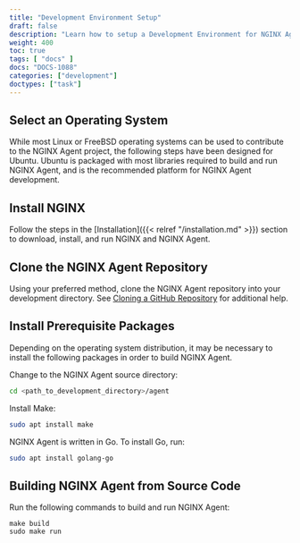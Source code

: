 ```yaml
---
title: "Development Environment Setup"
draft: false
description: "Learn how to setup a Development Environment for NGINX Agent."
weight: 400
toc: true
tags: [ "docs" ]
docs: "DOCS-1088"
categories: ["development"]
doctypes: ["task"]
---
```


## Select an Operating System

While most Linux or FreeBSD operating systems can be used to contribute to the NGINX Agent project, the following steps have been designed for Ubuntu. Ubuntu is packaged with most libraries required to build and run NGINX Agent, and is the recommended platform for NGINX Agent development.

## Install NGINX

Follow the steps in the [Installation]({{< relref "/installation.md" >}}) section to download, install, and run NGINX and NGINX Agent.

## Clone the NGINX Agent Repository

Using your preferred method, clone the NGINX Agent repository into your development directory. See [Cloning a GitHub Repository](https://docs.github.com/en/repositories/creating-and-managing-repositories/cloning-a-repository) for additional help.

## Install Prerequisite Packages

Depending on the operating system distribution, it may be necessary to install the following packages in order to build NGINX Agent.

Change to the NGINX Agent source directory:

```bash
cd <path_to_development_directory>/agent
```

Install Make:

```bash
sudo apt install make
```

NGINX Agent is written in Go. To install Go, run:

```bash
sudo apt install golang-go
```

## Building NGINX Agent from Source Code

Run the following commands to build and run NGINX Agent:

```
make build
sudo make run
```
